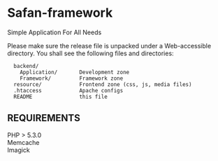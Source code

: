 Safan-framework
===============

Simple Application For All Needs

Please make sure the release file is unpacked under a Web-accessible
directory. You shall see the following files and directories:

      backend/             
        Application/       Development zone
        Framework/         Framework zone
      resource/            Frontend zone (css, js, media files)
      .htaccess            Apache configs
      README               this file

REQUIREMENTS
------------
PHP > 5.3.0  
Memcache  
Imagick   

